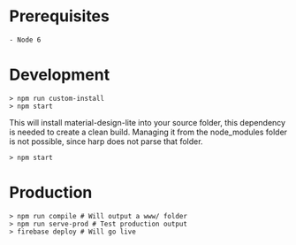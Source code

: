 # Prerequisites
```
- Node 6
```

# Development
```
> npm run custom-install
> npm start

```
This will install material-design-lite into your source folder, this dependency is needed to create a clean build.
Managing it from the node_modules folder is not possible, since harp does not parse that folder. 

```
> npm start
```

# Production

```
> npm run compile # Will output a www/ folder
> npm run serve-prod # Test production output
> firebase deploy # Will go live
```
